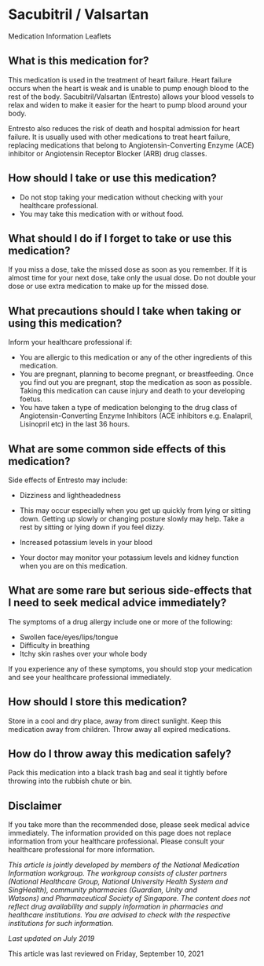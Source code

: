 # Sacubitril / Valsartan

Medication Information Leaflets

What is this medication for?
----------------------------

This medication is used in the treatment of heart failure. Heart failure occurs when the heart is weak and is unable to pump enough blood to the rest of the body. Sacubitril/Valsartan (Entresto) allows your blood vessels to relax and widen to make it easier for the heart to pump blood around your body.

Entresto also reduces the risk of death and hospital admission for heart failure. It is usually used with other medications to treat heart failure, replacing medications that belong to Angiotensin-Converting Enzyme (ACE) inhibitor or Angiotensin Receptor Blocker (ARB) drug classes.

How should I take or use this medication?
-----------------------------------------

* Do not stop taking your medication without checking with your healthcare professional.
* You may take this medication with or without food.

What should I do if I forget to take or use this medication?
------------------------------------------------------------

If you miss a dose, take the missed dose as soon as you remember. If it is almost time for your next dose, take only the usual dose. Do not double your dose or use extra medication to make up for the missed dose.

What precautions should I take when taking or using this medication?
--------------------------------------------------------------------

Inform your healthcare professional if:

* You are allergic to this medication or any of the other ingredients of this medication.
* You are pregnant, planning to become pregnant, or breastfeeding. Once you find out you are pregnant, stop the medication as soon as possible. Taking this medication can cause injury and death to your developing foetus.
* You have taken a type of medication belonging to the drug class of Angiotensin-Converting Enzyme Inhibitors (ACE inhibitors e.g. Enalapril, Lisinopril etc) in the last 36 hours.

What are some common side effects of this medication?
-----------------------------------------------------

Side effects of Entresto may include:

* Dizziness and lightheadedness

+ This may occur especially when you get up quickly from lying or sitting down. Getting up slowly or changing posture slowly may help. Take a rest by sitting or lying down if you feel dizzy.

* Increased potassium levels in your blood

+ Your doctor may monitor your potassium levels and kidney function when you are on this medication.

What are some rare but serious side-effects that I need to seek medical advice immediately?
-------------------------------------------------------------------------------------------

The symptoms of a drug allergy include one or more of the following:

* Swollen face/eyes/lips/tongue
* Difficulty in breathing
* Itchy skin rashes over your whole body

If you experience any of these symptoms, you should stop your medication and see your healthcare professional immediately.

How should I store this medication?
-----------------------------------

Store in a cool and dry place, away from direct sunlight. Keep this medication away from children. Throw away all expired medications.

How do I throw away this medication safely?
-------------------------------------------

Pack this medication into a black trash bag and seal it tightly before throwing into the rubbish chute or bin.

Disclaimer
----------

If you take more than the recommended dose, please seek medical advice immediately. The information provided on this page does not replace information from your healthcare professional. Please consult your healthcare professional for more information.

*This article is jointly developed by members of the National Medication Information workgroup. The workgroup consists of cluster partners (National Healthcare Group, National University Health System and SingHealth), community pharmacies (Guardian, Unity and Watsons) and Pharmaceutical Society of Singapore. The content does not reflect drug availability and supply information in pharmacies and healthcare institutions. You are advised to check with the respective institutions for such information.*

  

*Last updated on July 2019*

  

This article was last reviewed on
Friday, September 10, 2021